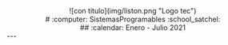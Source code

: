 
<div align = "center"> ![con titulo](img/liston.png "Logo tec") </div>
<div align="center"># :computer: SistemasProgramables :school_satchel: </div>
<div align="center">## :calendar: Enero - Julio 2021 </div>
---
